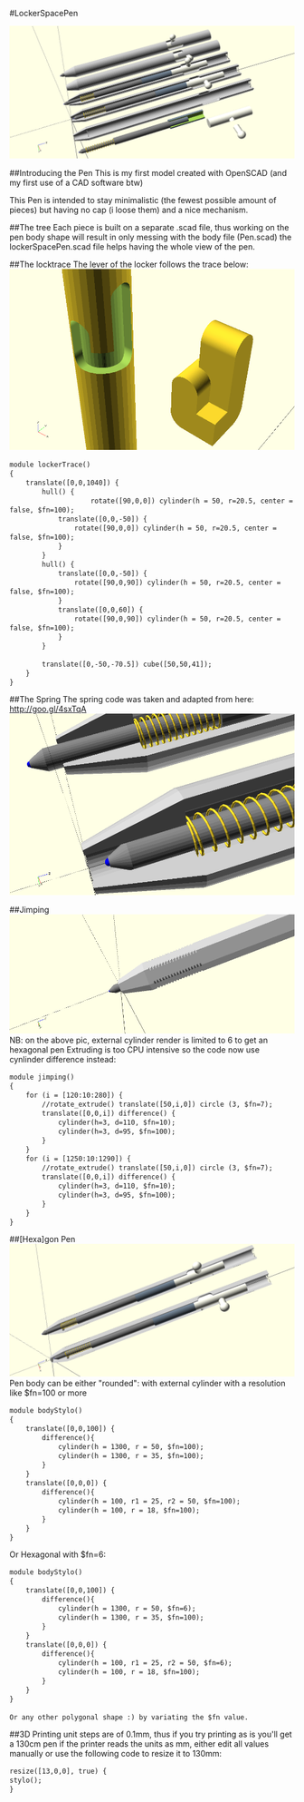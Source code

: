#LockerSpacePen

![Preview](./rendering/LockerSpacePen-full-rendering.png "full LockerSpacePen preview")

##Introducing the Pen
This is my first model created with OpenSCAD (and my first use of a CAD software btw)

This Pen is intended to stay minimalistic (the fewest possible amount of pieces) but having no cap (i loose them) and a nice mechanism.

##The tree
Each piece is built on a separate .scad file, thus working on the pen body shape will result in only messing with the body file (Pen.scad)
the lockerSpacePen.scad file helps having the whole view of the pen.

##The locktrace
The lever of the locker follows the trace below:
![Preview-trace](./rendering/lockTrace.png "lever trace")
```
module lockerTrace()
{
	translate([0,0,1040]) {
		hull() {
					rotate([90,0,0]) cylinder(h = 50, r=20.5, center = false, $fn=100);
			translate([0,0,-50]) {
				rotate([90,0,0]) cylinder(h = 50, r=20.5, center = false, $fn=100);
			}
		}
		hull() {
			translate([0,0,-50]) {
				rotate([90,0,90]) cylinder(h = 50, r=20.5, center = false, $fn=100);
			}
			translate([0,0,60]) {
				rotate([90,0,90]) cylinder(h = 50, r=20.5, center = false, $fn=100);
			}
		}

		translate([0,-50,-70.5]) cube([50,50,41]);
	}
}

```

##The Spring
The spring code was taken and adapted from here: http://goo.gl/4sxTqA
![Preview-spring](./rendering/point-spring.png "lever trace")


##Jimping
![Preview-jimping](./rendering/hexagon-pen.png "hexagon LockerSpacePen preview")
NB: on the above pic, external cylinder render is limited to 6 to get an hexagonal pen
Extruding is too CPU intensive so the code now use cynlinder difference instead:
```
module jimping()
{
	for (i = [120:10:280]) {
		//rotate_extrude() translate([50,i,0]) circle (3, $fn=7);
		translate([0,0,i]) difference() {
			cylinder(h=3, d=110, $fn=10);
			cylinder(h=3, d=95, $fn=100);
		}
	}
	for (i = [1250:10:1290]) {
		//rotate_extrude() translate([50,i,0]) circle (3, $fn=7);
		translate([0,0,i]) difference() {
			cylinder(h=3, d=110, $fn=10);
			cylinder(h=3, d=95, $fn=100);
		}
	}
}
```
##[Hexa]gon Pen
![Preview-hexagon](./rendering/hexagon-pen-splited.png "hexagon LockerSpacePen preview")
Pen body can be either "rounded": with external cylinder with a resolution like $fn=100 or more
```
module bodyStylo()
{
	translate([0,0,100]) {
		difference(){
			cylinder(h = 1300, r = 50, $fn=100);
			cylinder(h = 1300, r = 35, $fn=100);
		}
	}
	translate([0,0,0]) {
		difference(){
			cylinder(h = 100, r1 = 25, r2 = 50, $fn=100);
			cylinder(h = 100, r = 18, $fn=100);
		}
	}
}
```

Or Hexagonal with $fn=6:
```
module bodyStylo()
{
	translate([0,0,100]) {
		difference(){
			cylinder(h = 1300, r = 50, $fn=6);
			cylinder(h = 1300, r = 35, $fn=100);
		}
	}
	translate([0,0,0]) {
		difference(){
			cylinder(h = 100, r1 = 25, r2 = 50, $fn=6);
			cylinder(h = 100, r = 18, $fn=100);
		}
	}
}

Or any other polygonal shape :) by variating the $fn value.
```

##3D Printing
unit steps are of 0.1mm, thus if you try printing as is you'll get a 130cm pen if the printer reads the units as mm, either edit all values manually or use the following code to resize it to 130mm:
```
resize([13,0,0], true) {
stylo();
}
``` 

